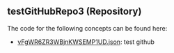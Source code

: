 ## testGitHubRepo3 \(Repository\)

The code for the following concepts can be found here: 

- [vFgWR6ZR3WBjnKWSEMP1UD.json](vFgWR6ZR3WBjnKWSEMP1UD.json): test github
